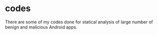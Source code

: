 # codes
There are some of my codes done for statical analysis of large number of benign and malicious Android apps.
